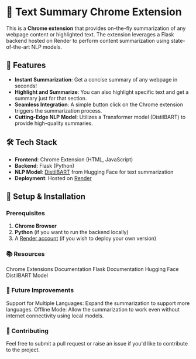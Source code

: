# 📄 Text Summary Chrome Extension

This is a **Chrome extension** that provides on-the-fly summarization of any webpage content or highlighted text. The extension leverages a Flask backend hosted on Render to perform content summarization using state-of-the-art NLP models.

## 🚀 Features

- **Instant Summarization**: Get a concise summary of any webpage in seconds!
- **Highlight and Summarize**: You can also highlight specific text and get a summary just for that section.
- **Seamless Integration**: A simple button click on the Chrome extension triggers the summarization process.
- **Cutting-Edge NLP Model**: Utilizes a Transformer model (DistilBART) to provide high-quality summaries.

## 🛠️ Tech Stack

- **Frontend**: Chrome Extension (HTML, JavaScript)
- **Backend**: Flask (Python)
- **NLP Model**: [DistilBART](https://huggingface.co/sshleifer/distilbart-cnn-12-6) from Hugging Face for text summarization
- **Deployment**: Hosted on [Render](https://render.com)

## 🔧 Setup & Installation

### Prerequisites

1. **Chrome Browser**
2. **Python** (if you want to run the backend locally)
3. A [Render account](https://render.com) (if you wish to deploy your own version)

### 📚 Resources
Chrome Extensions Documentation
Flask Documentation
Hugging Face DistilBART Model

### 🚧 Future Improvements
Support for Multiple Languages: Expand the summarization to support more languages.
Offline Mode: Allow the summarization to work even without internet connectivity using local models.

### 🙌 Contributing
Feel free to submit a pull request or raise an issue if you'd like to contribute to the project.
